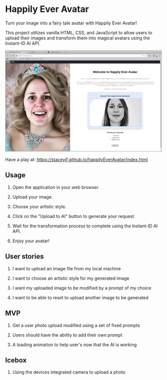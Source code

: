 # Happily Ever Avatar

Turn your image into a fairy tale avatar with Happily Ever Avatar! 

This project utilizes vanilla HTML, CSS, and JavaScript to allow users to upload their images and transform them into magical avatars using the Instant-ID AI API.

![HappilyEverAvatar](/images/screenshot_HEA_homepage.png)

Have a play at: https://staceyjf.github.io/happilyEverAvatar/index.html 

## Usage

1. Open the application in your web browser.

2. Upload your image.

3. Choose your artistic style.

4. Click on the "Upload to AI" button to generate your request.

5. Wait for the transformation process to complete using the Instant-ID AI API.

6. Enjoy your avatar!

## User stories

1. I want to upload an image file from my local machine

2. I want to choose an artistic style for my generated image

3. I want my uploaded image to be modified by a prompt of my choice

4. I want to be able to reset to upload another image to be generated

## MVP

1. Get a user photo upload modified using a set of fixed prompts

2. Users should have the ability to add their own prompt

3. A loading animation to help user's now that the AI is working

## Icebox

1. Using the devices integrated camera to upload a photo
